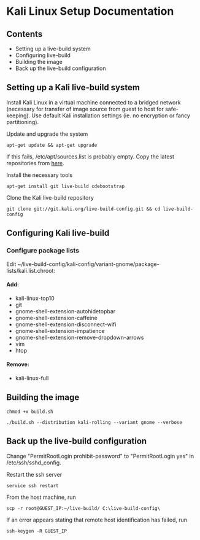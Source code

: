 # Kali Linux Setup Documentation

## Contents

- Setting up a live-build system
- Configuring live-build
- Building the image
- Back up the live-build configuration

## Setting up a Kali live-build system

Install Kali Linux in a virtual machine connected to a bridged network (necessary for transfer of image source from guest to host for safe-keeping). Use default Kali installation settings (ie. no encryption or fancy partitioning).

Update and upgrade the system

`apt-get update && apt-get upgrade`

If this fails, /etc/apt/sources.list is probably empty. Copy the latest repositories from [here](https://docs.kali.org/general-use/kali-linux-sources-list-repositories).

Install the necessary tools

`apt-get install git live-build cdebootstrap`

Clone the Kali live-build repository

`git clone git://git.kali.org/live-build-config.git && cd live-build-config`

## Configuring Kali live-build

### Configure package lists

Edit ~/live-build-config/kali-config/variant-gnome/package-lists/kali.list.chroot:

#### Add:

- kali-linux-top10
- git
- gnome-shell-extension-autohidetopbar
- gnome-shell-extension-caffeine
- gnome-shell-extension-disconnect-wifi
- gnome-shell-extension-impatience
- gnome-shell-extension-remove-dropdown-arrows
- vim
- htop

#### Remove:

- kali-linux-full

## Building the image

`chmod +x build.sh`

`./build.sh --distribution kali-rolling --variant gnome --verbose`

## Back up the live-build configuration

Change "PermitRootLogin prohibit-password" to "PermitRootLogin yes" in /etc/ssh/sshd_config.

Restart the ssh server

`service ssh restart`

From the host machine, run

`scp -r root@GUEST_IP:~/live-build/ C:\live-build-config\`

If an error appears stating that remote host identification has failed, run

`ssh-keygen -R GUEST_IP`
